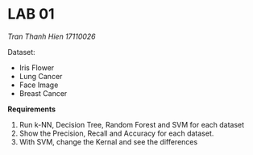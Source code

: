 # LAB 01
*Tran Thanh Hien*
*17110026*

Dataset:
* Iris Flower
* Lung Cancer
* Face Image
* Breast Cancer

**Requirements**
1. Run	k-NN, Decision	Tree,	Random	Forest	and	SVM for	each	dataset
2. Show	the	Precision,	Recall and	Accuracy for	each	dataset.
3. With	SVM,	change	the	Kernal	and	see	the	differences
